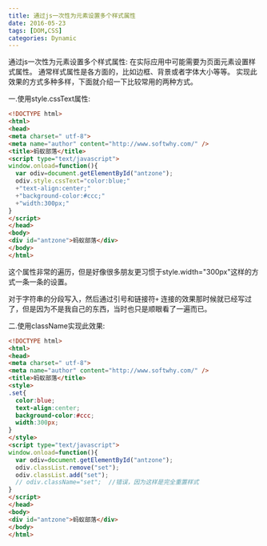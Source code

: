 ```yaml
---
title: 通过js一次性为元素设置多个样式属性
date: 2016-05-23
tags: [DOM,CSS]
categories: Dynamic
---
```

通过js一次性为元素设置多个样式属性:
在实际应用中可能需要为页面元素设置样式属性。
通常样式属性是各方面的，比如边框、背景或者字体大小等等。
实现此效果的方式多种多样，下面就介绍一下比较常用的两种方式。

一.使用style.cssText属性:
```html
<!DOCTYPE html>
<html>
<head>
<meta charset=" utf-8">
<meta name="author" content="http://www.softwhy.com/" />
<title>蚂蚁部落</title>
<script type="text/javascript"> 
window.onload=function(){
  var odiv=document.getElementById("antzone");
  odiv.style.cssText="color:blue;"
  +"text-align:center;"
  +"background-color:#ccc;"
  +"width:300px;"
}
</script>
</head>
<body>
<div id="antzone">蚂蚁部落</div>
</body>
</html>
```
这个属性非常的遍历，但是好像很多朋友更习惯于style.width="300px"这样的方式一条一条的设置。

对于字符串的分段写入，然后通过引号和链接符`+` 连接的效果那时候就已经写过了，但是因为不是我自己的东西，当时也只是顺眼看了一遍而已。

二.使用className实现此效果:
```html
<!DOCTYPE html>
<html>
<head>
<meta charset=" utf-8">
<meta name="author" content="http://www.softwhy.com/" />
<title>蚂蚁部落</title>
<style>
.set{
  color:blue;
  text-align:center;
  background-color:#ccc;
  width:300px;
}
</style>
<script type="text/javascript"> 
window.onload=function(){
  var odiv=document.getElementById("antzone");
  odiv.classList.remove("set");
  odiv.classList.add("set");
  // odiv.className="set";  //错误，因为这样是完全重置样式
}
</script>
</head>
<body>
<div id="antzone">蚂蚁部落</div>
</body>
</html>
```
